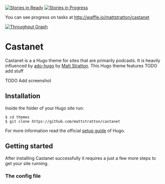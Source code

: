 [![Stories in Ready](https://badge.waffle.io/mattstratton/castanet.svg?label=ready&title=Ready)](http://waffle.io/mattstratton/devopsdays-web) [![Stories in Progress](https://badge.waffle.io/mattstratton/castanetb.svg?label=ready&title=In%20Progress)](http://waffle.io/mattstratton/devopsdays-web)

You can see progress on tasks at http://waffle.io/mattstratton/castanet

[![Throughput Graph](https://graphs.waffle.io/mattstratton/castanet/throughput.svg)](https://waffle.io/devopsdays/devopsdays-web/metrics)

# Castanet

Castanet is a a Hugo theme for sites that are primarily podcasts. It is heavily influenced by [ado-hugo](//github.com/arresteddevops/ado-hugo) by [Matt Stratton](//github.com/mattstratton). 
This Hugo theme features TODO add stuff

TODO Add screenshot


## Installation

Inside the folder of your Hugo site run:

    $ cd themes
    $ git clone https://github.com/mattstratton/castanet

For more information read the official [setup guide](//gohugo.io/overview/installing/) of Hugo.


## Getting started

After installing Castanet successfully it requires a just a few more steps to get your site running.


### The config file

